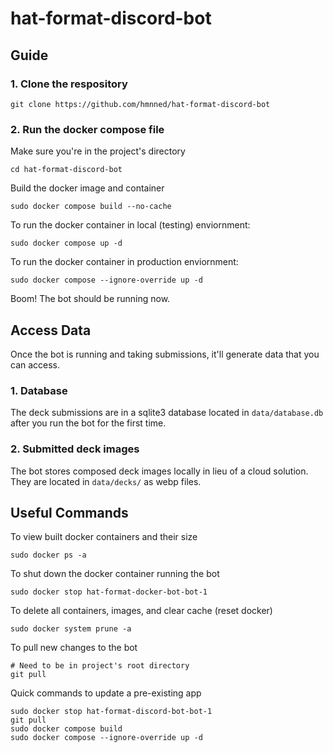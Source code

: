 # hat-format-discord-bot

## Guide

### 1. Clone the respository

```
git clone https://github.com/hmnned/hat-format-discord-bot
```

### 2. Run the docker compose file

Make sure you're in the project's directory

```
cd hat-format-discord-bot
```

Build the docker image and container

```
sudo docker compose build --no-cache
```

To run the docker container in local (testing) enviornment:

```
sudo docker compose up -d
```

To run the docker container in production enviornment:

```
sudo docker compose --ignore-override up -d
```

Boom! The bot should be running now.

## Access Data

Once the bot is running and taking submissions, it'll generate data that you can access.

### 1. Database

The deck submissions are in a sqlite3 database located in `data/database.db` after you run the bot for the first time.

### 2. Submitted deck images

The bot stores composed deck images locally in lieu of a cloud solution. They are located in `data/decks/` as webp files.

## Useful Commands

To view built docker containers and their size

```
sudo docker ps -a
```

To shut down the docker container running the bot

```
sudo docker stop hat-format-docker-bot-bot-1
```

To delete all containers, images, and clear cache (reset docker)

```
sudo docker system prune -a
```

To pull new changes to the bot

```
# Need to be in project's root directory
git pull
```

Quick commands to update a pre-existing app

```
sudo docker stop hat-format-discord-bot-bot-1
git pull
sudo docker compose build
sudo docker compose --ignore-override up -d
```
